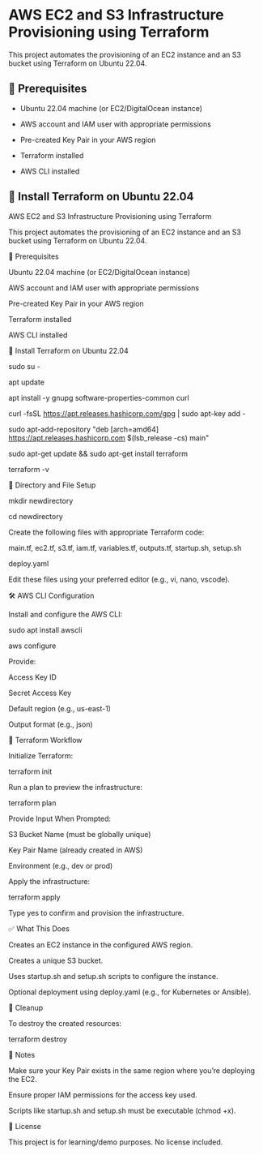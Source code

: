 # AWS EC2 and S3 Infrastructure Provisioning using Terraform

This project automates the provisioning of an EC2 instance and an S3 bucket using Terraform on Ubuntu 22.04.

## 🔧 Prerequisites

- Ubuntu 22.04 machine (or EC2/DigitalOcean instance)

- AWS account and IAM user with appropriate permissions

- Pre-created Key Pair in your AWS region

- Terraform installed

- AWS CLI installed

## 🧱 Install Terraform on Ubuntu 22.04

AWS EC2 and S3 Infrastructure Provisioning using Terraform

This project automates the provisioning of an EC2 instance and an S3 bucket using Terraform on Ubuntu 22.04.

🔧 Prerequisites

Ubuntu 22.04 machine (or EC2/DigitalOcean instance)

AWS account and IAM user with appropriate permissions

Pre-created Key Pair in your AWS region

Terraform installed

AWS CLI installed

🧱 Install Terraform on Ubuntu 22.04

sudo su -

apt update

apt install -y gnupg software-properties-common curl

curl -fsSL https://apt.releases.hashicorp.com/gpg | sudo apt-key add -

sudo apt-add-repository "deb [arch=amd64] https://apt.releases.hashicorp.com $(lsb_release -cs) main"

sudo apt-get update && sudo apt-get install terraform

terraform -v

📁 Directory and File Setup

mkdir newdirectory

cd newdirectory

Create the following files with appropriate Terraform code:

main.tf, ec2.tf, s3.tf, iam.tf, variables.tf, outputs.tf, startup.sh, setup.sh

deploy.yaml

Edit these files using your preferred editor (e.g., vi, nano, vscode).

🛠️ AWS CLI Configuration

Install and configure the AWS CLI:

sudo apt install awscli

aws configure

Provide:

Access Key ID

Secret Access Key

Default region (e.g., us-east-1)

Output format (e.g., json)

🚀 Terraform Workflow

Initialize Terraform:

terraform init

Run a plan to preview the infrastructure:

terraform plan

Provide Input When Prompted:

S3 Bucket Name (must be globally unique)

Key Pair Name (already created in AWS)

Environment (e.g., dev or prod)

Apply the infrastructure:

terraform apply

Type yes to confirm and provision the infrastructure.

✅ What This Does

Creates an EC2 instance in the configured AWS region.

Creates a unique S3 bucket.

Uses startup.sh and setup.sh scripts to configure the instance.

Optional deployment using deploy.yaml (e.g., for Kubernetes or Ansible).

🧼 Cleanup

To destroy the created resources:

terraform destroy

📎 Notes

Make sure your Key Pair exists in the same region where you’re deploying the EC2.

Ensure proper IAM permissions for the access key used.

Scripts like startup.sh and setup.sh must be executable (chmod +x).

📁 License

This project is for learning/demo purposes. No license included.
